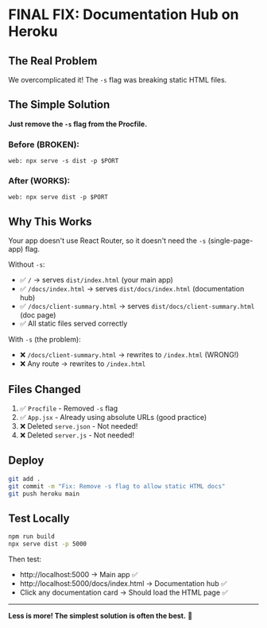# FINAL FIX: Documentation Hub on Heroku

## The Real Problem
We overcomplicated it! The `-s` flag was breaking static HTML files.

## The Simple Solution
**Just remove the `-s` flag from the Procfile.**

### Before (BROKEN):
```
web: npx serve -s dist -p $PORT
```

### After (WORKS):
```
web: npx serve dist -p $PORT
```

## Why This Works

Your app doesn't use React Router, so it doesn't need the `-s` (single-page-app) flag.

Without `-s`:
- ✅ `/` → serves `dist/index.html` (your main app)
- ✅ `/docs/index.html` → serves `dist/docs/index.html` (documentation hub)
- ✅ `/docs/client-summary.html` → serves `dist/docs/client-summary.html` (doc page)
- ✅ All static files served correctly

With `-s` (the problem):
- ❌ `/docs/client-summary.html` → rewrites to `/index.html` (WRONG!)
- ❌ Any route → rewrites to `/index.html`

## Files Changed
1. ✅ `Procfile` - Removed `-s` flag
2. ✅ `App.jsx` - Already using absolute URLs (good practice)
3. ❌ Deleted `serve.json` - Not needed!
4. ❌ Deleted `server.js` - Not needed!

## Deploy
```bash
git add .
git commit -m "Fix: Remove -s flag to allow static HTML docs"
git push heroku main
```

## Test Locally
```bash
npm run build
npx serve dist -p 5000
```

Then test:
- http://localhost:5000 → Main app ✅
- http://localhost:5000/docs/index.html → Documentation hub ✅
- Click any documentation card → Should load the HTML page ✅

---

**Less is more! The simplest solution is often the best.** 🎯

